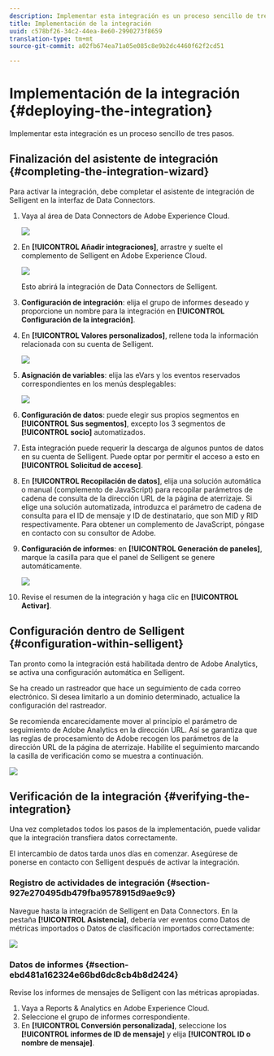 ```yaml
---
description: Implementar esta integración es un proceso sencillo de tres pasos.
title: Implementación de la integración
uuid: c578bf26-34c2-44ea-8e60-2990273f8659
translation-type: tm+mt
source-git-commit: a02fb674ea71a05e085c8e9b2dc4460f62f2cd51

---
```



# Implementación de la integración {#deploying-the-integration}

Implementar esta integración es un proceso sencillo de tres pasos.

## Finalización del asistente de integración {#completing-the-integration-wizard}

Para activar la integración, debe completar el asistente de integración de Selligent en la interfaz de Data Connectors.

1. Vaya al área de Data Connectors de Adobe Experience Cloud.

   ![](assets/selligent-data_connectors.png)

1. En **[!UICONTROL Añadir integraciones]**, arrastre y suelte el complemento de Selligent en Adobe Experience Cloud.

   ![](assets/selligent-add_integration.png)

   Esto abrirá la integración de Data Connectors de Selligent.

1. **Configuración de integración**: elija el grupo de informes deseado y proporcione un nombre para la integración en **[!UICONTROL Configuración de la integración]**.

1. En **[!UICONTROL Valores personalizados]**, rellene toda la información relacionada con su cuenta de Selligent.

   ![](assets/selligent-general_settings.png)

1. **Asignación de variables**: elija las eVars y los eventos reservados correspondientes en los menús desplegables:

   ![](assets/selligent-variables.png)

1. **Configuración de datos**: puede elegir sus propios segmentos en **[!UICONTROL Sus segmentos]**, excepto los 3 segmentos de **[!UICONTROL socio]** automatizados.

1. Esta integración puede requerir la descarga de algunos puntos de datos en su cuenta de Selligent. Puede optar por permitir el acceso a esto en **[!UICONTROL Solicitud de acceso]**.
1. En **[!UICONTROL Recopilación de datos]**, elija una solución automática o manual (complemento de JavaScript) para recopilar parámetros de cadena de consulta de la dirección URL de la página de aterrizaje. Si elige una solución automatizada, introduzca el parámetro de cadena de consulta para el ID de mensaje y ID de destinatario, que son MID y RID respectivamente. Para obtener un complemento de JavaScript, póngase en contacto con su consultor de Adobe.
1. **Configuración de informes**: en **[!UICONTROL Generación de paneles]**, marque la casilla para que el panel de Selligent se genere automáticamente.

   ![](assets/selligent-report_settings.png)

1. Revise el resumen de la integración y haga clic en **[!UICONTROL Activar]**.

## Configuración dentro de Selligent {#configuration-within-selligent}

Tan pronto como la integración está habilitada dentro de Adobe Analytics, se activa una configuración automática en Selligent.

Se ha creado un rastreador que hace un seguimiento de cada correo electrónico. Si desea limitarlo a un dominio determinado, actualice la configuración del rastreador.

Se recomienda encarecidamente mover al principio el parámetro de seguimiento de Adobe Analytics en la dirección URL. Así se garantiza que las reglas de procesamiento de Adobe recogen los parámetros de la dirección URL de la página de aterrizaje. Habilite el seguimiento marcando la casilla de verificación como se muestra a continuación.

![](assets/selligent-tracker.png)

## Verificación de la integración {#verifying-the-integration}

Una vez completados todos los pasos de la implementación, puede validar que la integración transfiera datos correctamente.

El intercambio de datos tarda unos días en comenzar. Asegúrese de ponerse en contacto con Selligent después de activar la integración.

### Registro de actividades de integración {#section-927e270495db479fba9578915d9ae9c9}

Navegue hasta la integración de Selligent en Data Connectors. En la pestaña **[!UICONTROL Asistencia]**, debería ver eventos como Datos de métricas importados o Datos de clasificación importados correctamente:

![](assets/selligent-verifying.png)

### Datos de informes {#section-ebd481a162324e66bd6dc8cb4b8d2424}

Revise los informes de mensajes de Selligent con las métricas apropiadas.

1. Vaya a Reports &amp; Analytics en Adobe Experience Cloud.
1. Seleccione el grupo de informes correspondiente.
1. En **[!UICONTROL Conversión personalizada]**, seleccione los **[!UICONTROL informes de ID de mensaje]** y elija **[!UICONTROL ID o nombre de mensaje]**.

